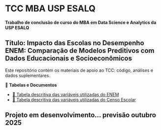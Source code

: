 # TCC MBA USP ESALQ
#### Trabalho de conclusão de curso do MBA em Data Science e Analytics da USP ESALQ

## Título: Impacto das Escolas no Desempenho ENEM: Comparação de Modelos Preditivos com Dados Educacionais e Socioeconômicos

Este repositório contém os materiais de apoio ao TCC: código, análises e dados suplementares.

📁 **Tabelas e Documentos**
- [📄 Tabela descritiva das variáveis utilizadas do ENEM](./src/Referencia_Variaveis/Variaveis_Utilizadas_ENEM.md)
- [📄 Tabela descritiva das variáveis utilizadas do Censo Escolar](./src/Referencia_Variaveis/Variaveis_Utilizadas_Censo.md)


## Projeto em desenvolvimento... previsão outubro 2025
